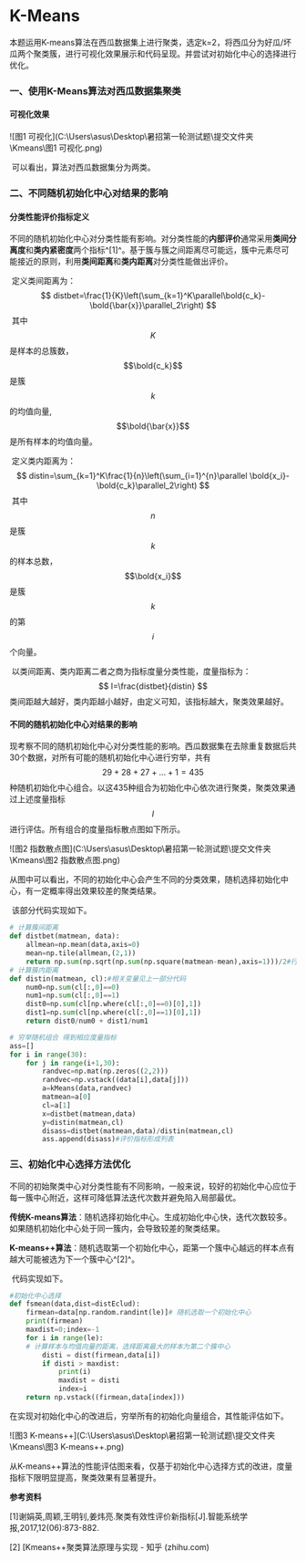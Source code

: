 # K-Means
​        本题运用K-means算法在西瓜数据集上进行聚类，选定k=2，将西瓜分为好瓜/坏瓜两个聚类簇，进行可视化效果展示和代码呈现。并尝试对初始化中心的选择进行优化。

###  一、使用K-Means算法对西瓜数据集聚类

####  可视化效果

![图1 可视化](C:\Users\asus\Desktop\暑招第一轮测试题\提交文件夹\Kmeans\图1 可视化.png)

​        可以看出，算法对西瓜数据集分为两类。

###  二、不同随机初始化中心对结果的影响

####  分类性能评价指标定义

​        不同的随机初始化中心对分类性能有影响。对分类性能的**内部评价**通常采用**类间分离度**和**类内紧密度**两个指标^[1]^。基于簇与簇之间距离尽可能远，簇中元素尽可能接近的原则，利用**类间距离**和**类内距离**对分类性能做出评价。

​        定义类间距离为：
$$
distbet=\frac{1}{K}\left(\sum_{k=1}^K\parallel\bold{c_k}-\bold{\bar{x}}\parallel_2\right)
$$
​        其中 $$K$$ 是样本的总簇数，$$\bold{c_k}$$ 是簇 $$k$$ 的均值向量, $$\bold{\bar{x}}$$ 是所有样本的均值向量。

​        定义类内距离为：
$$
distin=\sum_{k=1}^K\frac{1}{n}\left(\sum_{i=1}^{n}\parallel \bold{x_i}-\bold{c_k}\parallel_2\right)
$$
​        其中 $$n$$ 是簇 $$k$$ 的样本总数，$$\bold{x_i}$$ 是簇 $$k$$ 的第 $$i$$ 个向量。

​        以类间距离、类内距离二者之商为指标度量分类性能，度量指标为：
$$
I=\frac{distbet}{distin}
$$
​        类间距越大越好，类内距越小越好，由定义可知，该指标越大，聚类效果越好。

####  不同的随机初始化中心对结果的影响

​        现考察不同的随机初始化中心对分类性能的影响。西瓜数据集在去除重复数据后共30个数据，对所有可能的随机初始化中心进行穷举，共有 $$29+28+27+...+1=435$$ 种随机初始化中心组合。以这435种组合为初始化中心依次进行聚类，聚类效果通过上述度量指标 $$I$$ 进行评估。所有组合的度量指标散点图如下所示。

![图2 指数散点图](C:\Users\asus\Desktop\暑招第一轮测试题\提交文件夹\Kmeans\图2 指数散点图.png)

​        从图中可以看出，不同的初始化中心会产生不同的分类效果，随机选择初始化中心，有一定概率得出效果较差的聚类结果。

​        该部分代码实现如下。

```python
# 计算簇间距离
def distbet(matmean, data):
    allmean=np.mean(data,axis=0)
    mean=np.tile(allmean,(2,1))
    return np.sum(np.sqrt(np.sum(np.square(matmean-mean),axis=1)))/2#行相加开根号再相加
# 计算簇内距离
def distin(matmean, cl):#相关变量见上一部分代码
    num0=np.sum(cl[:,0]==0)
    num1=np.sum(cl[:,0]==1)
    dist0=np.sum(cl[np.where(cl[:,0]==0)[0],1])
    dist1=np.sum(cl[np.where(cl[:,0]==1)[0],1])
    return dist0/num0 + dist1/num1

# 穷举随机组合 得到相应度量指标
ass=[]
for i in range(30):
    for j in range(i+1,30):
        randvec=np.mat(np.zeros((2,2)))
        randvec=np.vstack((data[i],data[j]))
        a=kMeans(data,randvec)
        matmean=a[0]
        cl=a[1]
        x=distbet(matmean,data)
        y=distin(matmean,cl)
        disass=distbet(matmean,data)/distin(matmean,cl)
        ass.append(disass)#评价指标形成列表
```

###  三、初始化中心选择方法优化

​        不同的初始聚类中心对分类性能有不同影响，一般来说，较好的初始化中心应位于每一簇中心附近，这样可降低算法迭代次数并避免陷入局部最优。

​        **传统K-means算法**：随机选择初始化中心。生成初始化中心快，迭代次数较多。如果随机初始化中心处于同一簇内，会导致较差的聚类结果。

​        **K-means++算法**：随机选取第一个初始化中心，距第一个簇中心越远的样本点有越大可能被选为下一个簇中心^[2]^。

​        代码实现如下。

```python
#初始化中心选择
def fsmean(data,dist=distEclud):
    firmean=data[np.random.randint(le)]# 随机选取一个初始化中心
    print(firmean)
    maxdist=0;index=-1
    for i in range(le):
    # 计算样本与均值向量的距离，选择距离最大的样本为第二个簇中心
        disti = dist(firmean,data[i])
        if disti > maxdist:
            print(i)
            maxdist = disti
            index=i
    return np.vstack((firmean,data[index]))
```

​        在实现对初始化中心的改进后，穷举所有的初始化向量组合，其性能评估如下。

![图3 K-means++](C:\Users\asus\Desktop\暑招第一轮测试题\提交文件夹\Kmeans\图3 K-means++.png)

​        从K-means++算法的性能评估图来看，仅基于初始化中心选择方式的改进，度量指标下限明显提高，聚类效果有显著提升。

**参考资料**

[1]谢娟英,周颖,王明钊,姜炜亮.聚类有效性评价新指标[J].智能系统学报,2017,12(06):873-882.

[2] [Kmeans++聚类算法原理与实现 - 知乎 (zhihu.com)
